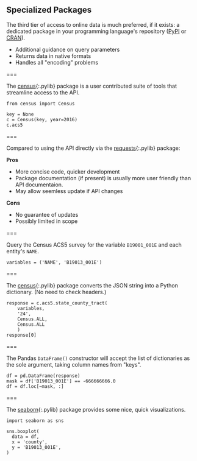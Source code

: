 ---
---

## Specialized Packages

The third tier of access to online data is much preferred, if it
exists: a dedicated package in your programming language's repository
([PyPI](http://pypi.python.org) or [CRAN](http://cran.r-project.org)).

- Additional guidance on query parameters
- Returns data in native formats
- Handles all "encoding" problems

===

The [census](){:.pylib} package is a user contributed suite of tools
that streamline access to the API.

```{python title="{{ site.handouts }}"}
from census import Census

key = None
c = Census(key, year=2016)
c.acs5
```

===

Compared to using the API directly via the [requests](){:.pylib} package:

**Pros**
- More concise code, quicker development
- Package documentation (if present) is usually more user friendly than API documentaion.
- May allow seemless update if API changes

**Cons**
- No guarantee of updates
- Possibly limited in scope

===

Query the Census ACS5 survey for the variable `B19001_001E` and each
entity's `NAME`.

```{python title="{{ site.handouts }}"}
variables = ('NAME', 'B19013_001E')
```

===

The [census](){:.pylib} package converts the JSON string into a Python
dictionary. (No need to check headers.)

```{python title="{{ site.handouts }}"}
response = c.acs5.state_county_tract(
    variables,
    '24',
    Census.ALL,
    Census.ALL
    )
response[0]
```

===

The Pandas `DataFrame()` constructor will accept the list of
dictionaries as the sole argument, taking column names from "keys".

```{python title="{{ site.handouts }}"}
df = pd.DataFrame(response)
mask = df['B19013_001E'] == -666666666.0
df = df.loc[~mask, :]
```

===

The [seaborn](){:.pylib} package provides some nice, quick visualizations.

```{python, include = False}
import seaborn as sns

sns.boxplot(
  data = df,
  x = 'county',
  y = 'B19013_001E',
)
```
